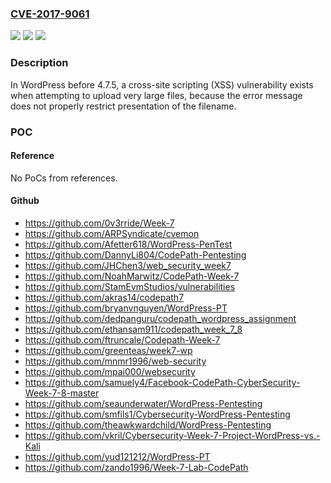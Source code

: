 ### [CVE-2017-9061](https://cve.mitre.org/cgi-bin/cvename.cgi?name=CVE-2017-9061)
![](https://img.shields.io/static/v1?label=Product&message=n%2Fa&color=blue)
![](https://img.shields.io/static/v1?label=Version&message=n%2Fa&color=blue)
![](https://img.shields.io/static/v1?label=Vulnerability&message=n%2Fa&color=brighgreen)

### Description

In WordPress before 4.7.5, a cross-site scripting (XSS) vulnerability exists when attempting to upload very large files, because the error message does not properly restrict presentation of the filename.

### POC

#### Reference
No PoCs from references.

#### Github
- https://github.com/0v3rride/Week-7
- https://github.com/ARPSyndicate/cvemon
- https://github.com/Afetter618/WordPress-PenTest
- https://github.com/DannyLi804/CodePath-Pentesting
- https://github.com/JHChen3/web_security_week7
- https://github.com/NoahMarwitz/CodePath-Week-7
- https://github.com/StamEvmStudios/vulnerabilities
- https://github.com/akras14/codepath7
- https://github.com/bryanvnguyen/WordPress-PT
- https://github.com/dedpanguru/codepath_wordpress_assignment
- https://github.com/ethansam911/codepath_week_7_8
- https://github.com/ftruncale/Codepath-Week-7
- https://github.com/greenteas/week7-wp
- https://github.com/mnmr1996/web-security
- https://github.com/mpai000/websecurity
- https://github.com/samuely4/Facebook-CodePath-CyberSecurity-Week-7-8-master
- https://github.com/seaunderwater/WordPress-Pentesting
- https://github.com/smfils1/Cybersecurity-WordPress-Pentesting
- https://github.com/theawkwardchild/WordPress-Pentesting
- https://github.com/vkril/Cybersecurity-Week-7-Project-WordPress-vs.-Kali
- https://github.com/yud121212/WordPress-PT
- https://github.com/zando1996/Week-7-Lab-CodePath

